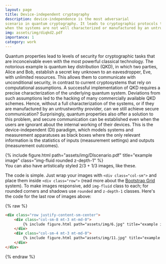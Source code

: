 ```yaml
---
layout: page
title: Device-independent cryptography
description: device-independence is the most adversarial
scenario in quantum cryptography. It leads to cryptographic protocols that are secure even
when the systems are not well characterized or manufactured by an untrusted provider.
img: assets/img/diqkd2.pdf
importance: 1
category: work
---
```


Quantum properties lead to levels of security for cryptographic tasks that are inconceivable
even with the most powerful classical technology. The notorious example is quantum key
distribution (QKD), in which two parties, Alice and Bob, establish a secret key unknown to an
eavesdropper, Eve, with unlimited resources. This allows them to communicate with unconditional
security, in contrast to current cryptosystems that rely on computational assumptions.
A successful implementation of QKD requires a precise characterization of the underlying
quantum system. Deviations from such assumptions led to the hacking of many commercially
available QKD schemes. Hence, without a full characterization of the systems, or if they are
manufactured by an untrustworthy provider, can we still achieve secure communication? Surprisingly,
quantum properties also offer a solution to this problem, and secure communication can
be established even when the users are ignorant about the internal working of their devices. This
is the device-independent (DI) paradigm, which models systems and measurement apparatuses as black boxes where the only relevant information is the statistics of inputs (measurement
settings) and outputs (measurement outcomes).




<div class="row justify-content-sm-center">
    <div class="col-sm-8 mt-3 mt-md-0">
        {% include figure.html path="assets/img/DIscenario.pdf" title="example image" class="img-fluid rounded z-depth-1" %}
    </div>
</div>
<div class="caption">
    You can also have artistically styled 2/3 + 1/3 images, like these.
</div>


The code is simple.
Just wrap your images with `<div class="col-sm">` and place them inside `<div class="row">` (read more about the <a href="https://getbootstrap.com/docs/4.4/layout/grid/">Bootstrap Grid</a> system).
To make images responsive, add `img-fluid` class to each; for rounded corners and shadows use `rounded` and `z-depth-1` classes.
Here's the code for the last row of images above:

{% raw %}
```html
<div class="row justify-content-sm-center">
    <div class="col-sm-8 mt-3 mt-md-0">
        {% include figure.html path="assets/img/6.jpg" title="example image" class="img-fluid rounded z-depth-1" %}
    </div>
    <div class="col-sm-4 mt-3 mt-md-0">
        {% include figure.html path="assets/img/11.jpg" title="example image" class="img-fluid rounded z-depth-1" %}
    </div>
</div>
```
{% endraw %}
